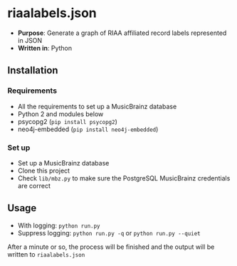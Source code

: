 # riaalabels.json
* **Purpose**: Generate a graph of RIAA affiliated record labels represented in JSON
* **Written in**: Python

## Installation

### Requirements
* All the requirements to set up a MusicBrainz database
* Python 2 and modules below
 * psycopg2 (`pip install psycopg2`)
 * neo4j-embedded (`pip install neo4j-embedded`)

### Set up
* Set up a MusicBrainz database
* Clone this project
* Check `lib/mbz.py` to make sure the PostgreSQL MusicBrainz credentials are correct

## Usage
* With logging: `python run.py`
* Suppress logging: `python run.py -q` or `python run.py --quiet` 

After a minute or so, the process will be finished and the output will be written to `riaalabels.json`
